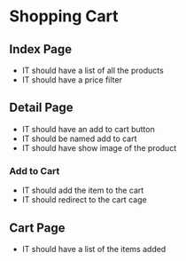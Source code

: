 # Shopping Cart

## Index Page

+ IT should have a list of all the products
+ IT should have a price filter

## Detail Page

+ IT should have an add to cart button
+ IT should be named add to cart
+ IT should have show image of the product

### Add to Cart

+ IT should add the item to the cart
+ IT should redirect to the cart cage

## Cart Page

+ IT should have a list of the items added


